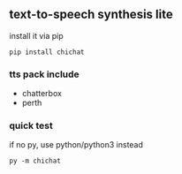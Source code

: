 ## text-to-speech synthesis lite
install it via pip
```
pip install chichat
```

### tts pack include
- chatterbox
- perth

### quick test
if no py, use python/python3 instead
```
py -m chichat
```